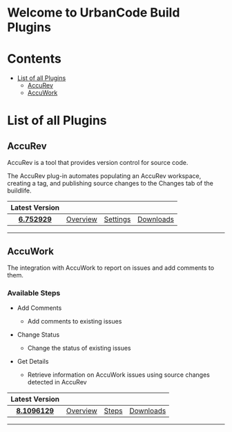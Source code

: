 
Welcome to UrbanCode Build Plugins
==================================

Contents
========

* [List of all Plugins](#list-of-all-plugins)
	* [AccuRev](#accurev)
	* [AccuWork](#accuwork)

# List of all Plugins

## AccuRev


AccuRev is a tool that provides version control for source code. 

The AccuRev plug-in automates populating an AccuRev workspace, creating a tag, and publishing source changes to the 
Changes tab of the buildlife.




|Latest Version||||
| :---: | :---: | :---: | :---: |
|[**6.752929**](https://raw.githubusercontent.com/UrbanCode/IBM-UCB-PLUGINS/main/files/AccuRev/AccuRev-6.752929.zip)|[Overview](plugins/AccuRev/overview.md)|[Settings](plugins/AccuRev/settings.md)|[Downloads](plugins/AccuRev/downloads.md)|


---
## AccuWork


The integration with AccuWork to report on issues and add comments to them.


### Available Steps

- Add Comments
    - Add comments to existing issues

- Change Status
    - Change the status of existing issues

- Get Details
    - Retrieve information on AccuWork issues using source changes detected in AccuRev



|Latest Version||||
| :---: | :---: | :---: | :---: |
|[**8.1096129**](https://raw.githubusercontent.com/UrbanCode/IBM-UCB-PLUGINS/main/files/AccuWork/AccuWork-8.1096129.zip)|[Overview](plugins/AccuWork/overview.md)|[Steps](plugins/AccuWork/steps.md)|[Downloads](plugins/AccuWork/downloads.md)|


---